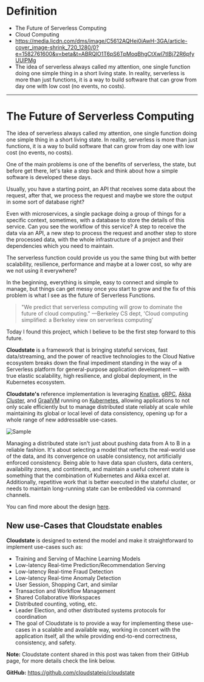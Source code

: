 # Definition

- The Future of Serverless Computing
- Cloud Computing
- https://media.licdn.com/dms/image/C5612AQHei0iAwH-3GA/article-cover_image-shrink_720_1280/0?e=1582761600&v=beta&t=ABRQlO1T6pS6TpMoqBhgCtXwl7tIBj72R6pfyUUlPMg
- The idea of serverless always called my attention, one single function doing one simple thing in a short living state. In reality, serverless is more than just functions, it is a way to build software that can grow from day one with low cost (no events, no costs).

---

# The Future of Serverless Computing

The idea of serverless always called my attention, one single function doing one simple thing in a short living state. In reality, serverless is more than just functions, it is a way to build software that can grow from day one with low cost (no events, no costs).

One of the main problems is one of the benefits of serverless, the state, but before get there, let's take a step back and think about how a simple software is developed these days.

Usually, you have a starting point, an API that receives some data about the request, after that, we process the request and maybe we store the output in some sort of database right?

Even with microservices, a single package doing a group of things for a specific context, sometimes, with a database to store the details of this service. Can you see the workflow of this service? A step to receive the data via an API, a new step to process the request and another step to store the processed data, with the whole infrastructure of a project and their dependencies which you need to maintain.

The serverless function could provide us you the same thing but with better scalability, resilience, performance and maybe at a lower cost, so why are we not using it everywhere?

In the beginning, everything is simple, easy to connect and simple to manage, but things can get messy once you start to grow and the fix of this problem is what I see as the future of Serverless Functions.

> "We predict that serverless computing will grow to dominate the future of cloud computing."
> —Berkeley CS dept, 'Cloud computing simplified: a Berkeley view on serverless computing'

Today I found this project, which I believe to be the first step forward to this future.

**Cloudstate** is a framework that is bringing stateful services, fast data/streaming, and the power of reactive technologies to the Cloud Native ecosystem breaks down the final impediment standing in the way of a Serverless platform for general-purpose application development — with true elastic scalability, high resilience, and global deployment, in the Kubernetes ecosystem.

**Cloudstate's** reference implementation is leveraging [Knative](https://cloud.google.com/knative/), [gRPC](https://grpc.io/), [Akka Cluster](https://doc.akka.io/docs/akka/current/index-cluster.html), and [GraalVM](https://www.graalvm.org/) running on [Kubernetes](https://kubernetes.io/), allowing applications to not only scale efficiently but to manage distributed state reliably at scale while maintaining its global or local level of data consistency, opening up for a whole range of new addressable use-cases.

![Sample](https://media.licdn.com/dms/image/C5612AQHkLLpqT0Skvw/article-inline_image-shrink_1500_2232/0?e=1582761600&v=beta&t=ayGS4vZkFVzaT6fs_lulufiFSGhU6Z1J6E3DG44Uxpc)

Managing a distributed state isn't just about pushing data from A to B in a reliable fashion. It's about selecting a model that reflects the real-world use of the data, and its convergence on usable consistency, not artificially enforced consistency. Being able to have data span clusters, data centers, availability zones, and continents, and maintain a useful coherent state is something that the combination of Kubernetes and Akka excel at. Additionally, repetitive work that is better executed in the stateful cluster, or needs to maintain long-running state can be embedded via command channels.

You can find more about the design [here](https://github.com/cloudstateio/cloudstate#design-and-architecture).

## New use-Cases that Cloudstate enables

**Cloudstate** is designed to extend the model and make it straightforward to implement use-cases such as:

- Training and Serving of Machine Learning Models
- Low-latency Real-time Prediction/Recommendation Serving
- Low-latency Real-time Fraud Detection
- Low-latency Real-time Anomaly Detection
- User Session, Shopping Cart, and similar
- Transaction and Workflow Management
- Shared Collaborative Workspaces
- Distributed counting, voting, etc.
- Leader Election, and other distributed systems protocols for coordination
- The goal of Cloudstate is to provide a way for implementing these use-cases in a scalable and available way, working in concert with the application itself, all the while providing end-to-end correctness, consistency, and safety.

**Note:** Cloudstate content shared in this post was taken from their GitHub page, for more details check the link below.

**GitHub:** https://github.com/cloudstateio/cloudstate
